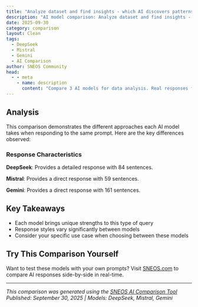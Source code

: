 ```yaml
---
title: "Analyze dataset and find insights - which AI discovers patterns best?"
description: "AI model comparison: Analyze dataset and find insights - which AI discovers patterns best?..."
date: 2025-09-30
category: comparison
layout: Clean
tags:
  - DeepSeek
  - Mistral
  - Gemini
  - AI Comparison
author: SNEOS Community
head:
  - - meta
    - name: description
      content: "Compare 3 AI models for data analysis. Real responses from DeepSeek, Mistral, Gemini with detailed analysis."
---
```


<ChatComparison
  title="Analyze dataset and find insights - which AI discovers patterns best?"
  prompt="Analyze dataset and find insights - which AI discovers patterns best?"
  :responses='{"DeepSeek": "Of course. This is a fascinating question that gets to the heart of modern data science. The \u0022best\u0022 AI for discovering patterns isn\u0027t a single tool; it\u0027s a toolbox where you select the right tool for the job.\n\nLet\u0027s break this down into a structured analysis. I\u0027ll first outline a general framework for analyzing any dataset, and then apply it to the core question of which AI/ML techniques excel at finding different types of patterns.\n\n### A Framework for Dataset Analysis \u0026 Insight Discovery\n\nBefore any AI model is chosen, a human must guide the process. Here is the workflow:\n\n1. **Define the Objective:** What is the business or research question? (e.g., \u0022Increase customer retention,\u0022 \u0022Predict machine failure,\u0022 \u0022Identify fraudulent transactions\u0022).\n2. **Data Understanding \u0026 Preparation:**\n * **Load \u0026 Explore:** Use descriptive statistics (\u0060df.describe()\u0060, \u0060df.info()\u0060 in Python) to understand the shape, size, and basic properties of the data.\n * **Handle Missing Values \u0026 Outliers:** Decide on strategies (imputation, removal).\n * **Perform EDA (Exploratory Data Analysis):** This is a critical, often human-led, step to find *initial* patterns using visualizations (histograms, scatter plots, correlation matrices).\n3. **Feature Engineering:** Create new features from existing ones to help the AI models find more complex patterns (e.g., creating \u0022age from date of birth\u0022).\n4. **Model Selection \u0026 Training:** This is where we choose the \u0022AI\u0022 based on the patterns we suspect exist. **This is the core of your question.**\n5. **Evaluation \u0026 Interpretation:** Use metrics (accuracy, precision, F1-score, RMSE) to evaluate performance. The most *actionable* insights often come from interpreting *why* a model made a certain decision.\n\n---\n\n### Which \u0022AI\u0022 Discovers Which Patterns Best?\n\nHere is a breakdown of popular AI/ML techniques and the specific types of patterns they are best suited to discover.\n\n#### 1. For Clear, Linear Relationships \u0026 Variable Importance\n\n* **Best AI:** **Linear \u0026 Logistic Regression**\n* **Patterns it Finds Best:**\n * **The \u0022How Much\u0022 Pattern:** How does a unit change in variable X affect variable Y? (e.g., \u0022For every $1,000 spent on marketing, sales increase by 50 units.\u0022).\n * **The \u0022Which Factor Matters Most\u0022 Pattern:** It provides coefficients that rank the importance of each input feature.\n* **Insight Example:** \u0022Our analysis shows that \u0060Customer Support Calls\u0060 has a strong *negative* coefficient on \u0060Churn Probability\u0060, meaning improving support is crucial for retention.\u0022\n\n#### 2. For Complex, Non-Linear \u0026 Interaction Patterns\n\n* **Best AI:** **Tree-Based Models (Random Forest, Gradient Boosting Machines like XGBoost)**\n* **Patterns it Finds Best:**\n * **Hierarchical Decision Patterns:** A series of \u0022if-then-else\u0022 rules (e.g., \u0022IF \u0060Age\u0060 \u003C 30 AND \u0060Num_Products\u0060 = 1 THEN high churn risk\u0022).\n * **Feature Interactions:** They excel at finding how combinations of features affect the outcome, which linear models miss.\n * **Robustness to Irrelevant Features:** They are good at ignoring variables that don\u0027t contribute to the pattern.\n* **Insight Example:** \u0022The XGBoost model revealed that the combination of \u0060High Credit Utilization\u0060 and \u0060Recent Credit Inquiries\u0060 is a much stronger predictor of default than either factor alone.\u0022\n\n#### 3. For Finding \u0022Natural\u0022 Groupings (Unlabeled Data)\n\n* **Best AI:** **Clustering Algorithms (K-Means, DBSCAN, Hierarchical)**\n* **Patterns it Finds Best:**\n * **Customer Segmentation:** Grouping customers based on purchasing behavior, demographics, etc., without pre-defined labels.\n * **Anomaly Detection:** DBSCAN is particularly good at finding outliers that don\u0027t belong to any group.\n* **Insight Example:** \u0022K-Means clustering identified 5 distinct customer segments: \u0027Budget Shoppers,\u0027 \u0027Premium Loyalists,\u0027 \u0027Occasional Big Spenders,\u0027 etc. We can now create targeted marketing campaigns for each.\u0022\n\n#### 4. For Sequential \u0026 Time-Based Patterns\n\n* **Best AI:** **Time Series Models (ARIMA, Prophet) and RNNs (LSTMs)**\n* **Patterns it Finds Best:**\n * **Trends \u0026 Seasonality:** Identifying long-term growth/decline and recurring patterns (e.g., weekly, yearly cycles).\n * **Forecasting:** Predicting future values based on past patterns.\n* **Insight Example:** \u0022The LSTM model accurately forecasts daily energy demand, capturing the weekly pattern (lower on weekends) and the daily peak in the evening, allowing for optimized grid management.\u0022\n\n#### 5. For High-Dimensional, \u0022Deep\u0022 Patterns (Images, Text, Sound)\n\n* **Best AI:** **Deep Learning (Convolutional Neural Networks, Transformers)**\n* **Patterns it Finds Best:**\n * **Image Recognition:** Finding edges, shapes, and objects in pixels.\n * **Natural Language Processing (NLP):** Understanding sentiment, topic modeling, and language translation by finding patterns in word sequences.\n* **Insight Example (NLP):** \u0022Using a Transformer model for sentiment analysis on customer reviews, we discovered that mentions of \u0027battery life\u0027 are overwhelmingly negative, pinpointing a critical product issue.\u0022\n\n#### 6. For Association \u0026 \u0022Market Basket\u0022 Patterns\n\n* **Best AI:** **Association Rule Learning (Apriori Algorithm)**\n* **Patterns it Finds Best:**\n * **\u0022People who bought X also bought Y\u0022:** Ideal for recommendation engines and understanding product affinities.\n* **Insight Example:** \u0022The Apriori algorithm found a strong association between buying \u0060grills\u0060 and \u0060specific charcoal brands\u0060 in the same transaction, suggesting a targeted cross-promotion.\u0022\n\n---\n\n### Summary Table: Your AI Pattern-Finding Toolkit\n\n| AI / ML Technique | Primary Strength (Pattern Type) | Best For Data Type | Example Insight |\n| -------------------------- | ------------------------------------------------------------- | --------------------------------------- | ------------------------------------------------------------------ |\n| **Linear/Logistic Regression** | Linear relationships, variable importance | Tabular, Numerical \u0026 Categorical | \u0022Price is the most significant driver of sales volume.\u0022 |\n| **Random Forest / XGBoost** | Complex non-linear relationships, interaction effects | Tabular, Mixed Types | \u0022Young users with high app engagement are the most likely to subscribe.\u0022 |\n| **K-Means Clustering** | Finding natural groupings (segments) | Tabular, Numerical | \u0022We have three core customer personas.\u0022 |\n| **DBSCAN** | Finding outliers and clusters of arbitrary shape | Tabular, Spatial | \u0022These 15 transactions are clear outliers from all normal activity.\u0022 |\n| **LSTM (Deep Learning)** | Time-based sequences, long-term dependencies | Time Series, Text, Sequences | \u0022Based on the last 60 days of sales, we predict a Q4 surge.\u0022 |\n| **CNN (Deep Learning)** | Spatial patterns in grid-like data | Images, Video | \u0022The MRI scan shows a pattern consistent with a benign tumor.\u0022 |\n| **Apriori Algorithm** | Association rules (\u0022if-then\u0022) | Transactional Data | \u0022Customers who buy pasta are 70% likely to also buy tomato sauce.\u0022 |\n\n### Conclusion: There is No Single \u0022Best\u0022 AI\n\nThe most powerful insights often come from a **layered approach**:\n\n1. Start with **human-led EDA** to form hypotheses.\n2. Use a **simple model (like Linear Regression)** to establish a baseline and understand clear relationships.\n3. Apply a **powerful, complex model (like XGBoost)** to capture non-linear patterns and interactions you might have missed.\n4. Use **clustering** to see if there are hidden segments within your data.\n5. **Interpret the results** of the best-performing model to translate the \u0022black box\u0022 patterns into actionable business insights.\n\n**The best pattern-discovery AI is the one that is most aligned with your specific data structure and business question.** The true \u0022AI\u0022 is the data scientist who knows which tool to pick from the toolbox.\n\n***To give you a more specific and powerful analysis, please provide a sample of your dataset.*** I can then demonstrate this framework in action.", "Mistral": "Analyzing datasets and discovering patterns is a task that can be effectively handled by various AI techniques and models. The choice of which AI method to use depends on the nature of the dataset, the specific goals of the analysis, and the types of patterns you are looking to uncover. Here are some key AI techniques and models that are commonly used for pattern discovery:\n\n### 1. **Machine Learning Algorithms**\n - **Supervised Learning:**\n - **Regression:** For predicting continuous outcomes.\n - **Classification:** For categorizing data into predefined classes.\n - **Unsupervised Learning:**\n - **Clustering:** For grouping similar data points (e.g., K-means, DBSCAN).\n - **Dimensionality Reduction:** For reducing the number of random variables under consideration (e.g., PCA, t-SNE).\n - **Semi-Supervised Learning:**\n - Combines a small amount of labeled data with a large amount of unlabeled data.\n\n### 2. **Deep Learning Models**\n - **Convolutional Neural Networks (CNNs):**\n - Effective for image data and spatial hierarchies.\n - **Recurrent Neural Networks (RNNs):**\n - Useful for sequential data like time series or text.\n - **Autoencoders:**\n - For learning efficient codings of input data, often used for dimensionality reduction or anomaly detection.\n - **Generative Adversarial Networks (GANs):**\n - For generating new data instances that resemble the training data.\n\n### 3. **Natural Language Processing (NLP)**\n - **Text Classification:**\n - For categorizing text into predefined classes.\n - **Sentiment Analysis:**\n - For determining the emotional tone behind words.\n - **Topic Modeling:**\n - For identifying the abstract \u0022topics\u0022 that occur in a collection of documents (e.g., LDA).\n\n### 4. **Reinforcement Learning**\n - Useful for decision-making processes and learning from interactions with an environment.\n\n### 5. **Statistical Methods**\n - **Hypothesis Testing:**\n - For making inferences about population parameters.\n - **Correlation Analysis:**\n - For understanding relationships between variables.\n\n### 6. **Time Series Analysis**\n - **ARIMA:**\n - For forecasting time series data.\n - **LSTM (Long Short-Term Memory):**\n - A type of RNN effective for time series data.\n\n### 7. **Anomaly Detection**\n - **Isolation Forest:**\n - For identifying anomalies in data.\n - **One-Class SVM:**\n - For detecting outliers in high-dimensional spaces.\n\n### 8. **Graph-Based Methods**\n - **Graph Neural Networks (GNNs):**\n - For analyzing data represented as graphs.\n - **Community Detection:**\n - For identifying clusters or communities within a graph.\n\n### Choosing the Right AI Method\n\n1. **Nature of the Data:**\n - **Structured Data:** Machine learning algorithms like regression, classification, and clustering.\n - **Unstructured Data:** NLP techniques for text data, CNNs for image data.\n - **Time Series Data:** ARIMA, LSTM.\n - **Graph Data:** GNNs, community detection.\n\n2. **Specific Goals:**\n - **Prediction:** Supervised learning models.\n - **Pattern Discovery:** Unsupervised learning models.\n - **Anomaly Detection:** Isolation Forest, One-Class SVM.\n\n3. **Complexity and Size of Data:**\n - **Small Datasets:** Traditional machine learning algorithms.\n - **Large Datasets:** Deep learning models.\n\n### Tools and Frameworks\n\n- **Python Libraries:**\n - **Scikit-Learn:** For traditional machine learning.\n - **TensorFlow/Keras:** For deep learning.\n - **PyTorch:** For deep learning.\n - **NLTK/Spacy:** For NLP.\n - **Pandas/NumPy:** For data manipulation and analysis.\n\n- **Platforms:**\n - **Jupyter Notebooks:** For interactive data analysis.\n - **Google Colab:** For cloud-based data analysis.\n\n### Conclusion\n\nThe best AI method for discovering patterns in a dataset depends on the specific characteristics of the data and the goals of the analysis. Often, a combination of methods and models is used to gain comprehensive insights. It\u0027s also beneficial to use visualization tools to interpret the results and communicate findings effectively.", "Gemini": "Okay, let\u0027s break down how to analyze a dataset, find insights, and compare different AI models for discovering patterns. This is a broad topic, so I\u0027ll provide a framework and then delve into specific AI techniques and considerations.\n\n**I. Framework for Dataset Analysis and Insight Discovery**\n\n1. **Define the Goal:** What are you trying to learn from the data? Examples:\n * **Prediction:** Predicting customer churn, sales forecasts, disease diagnosis.\n * **Classification:** Categorizing emails as spam or not spam, identifying customer segments.\n * **Anomaly Detection:** Finding fraudulent transactions, identifying unusual network activity.\n * **Understanding Relationships:** Discovering which factors influence customer satisfaction, identifying correlations between gene expression and disease.\n * **Recommendation:** Suggesting products to users, recommending relevant articles.\n * **Clustering:** Grouping similar users, items or data points together.\n\n2. **Data Understanding \u0026 Preparation:**\n\n * **Data Collection:** Ensure you have the data in a usable format (CSV, database, JSON, etc.).\n * **Data Exploration (EDA - Exploratory Data Analysis):**\n * **Summary Statistics:** Calculate mean, median, standard deviation, min, max, quantiles for numerical features.\n * **Data Visualization:** Create histograms, scatter plots, box plots, heatmaps to understand distributions, relationships, and outliers.\n * **Missing Values:** Identify and handle missing data (imputation, removal).\n * **Data Types:** Verify data types are correct (numeric, categorical, date/time).\n * **Outlier Detection:** Identify and handle outliers (removal, transformation).\n * **Feature Engineering:** Create new features from existing ones that might be more informative (e.g., create \u0022age\u0022 from \u0022date of birth\u0022).\n\n * **Data Cleaning:**\n * Remove duplicates.\n * Correct inconsistencies.\n * Handle invalid values.\n\n * **Data Transformation:**\n * **Scaling/Normalization:** Scale numerical features to a common range (e.g., 0-1 or standard scaling) to prevent features with larger values from dominating models.\n * **Encoding Categorical Variables:** Convert categorical features (e.g., \u0022color\u0022) into numerical representations (e.g., one-hot encoding or label encoding).\n * **Dimensionality Reduction:** Reduce the number of features (e.g., using PCA or feature selection) to simplify the model and prevent overfitting.\n\n3. **Model Selection:** Choose the appropriate AI/ML model(s) based on the goal, data type, and expected complexity of the patterns. This is where the specific AI techniques come into play (see Section II).\n\n4. **Model Training:** Train the chosen model(s) on the prepared data. This often involves splitting the data into training, validation, and testing sets.\n\n5. **Model Evaluation:** Evaluate the performance of the model(s) using appropriate metrics (see Section III).\n\n6. **Interpretation \u0026 Insight Discovery:**\n * **Feature Importance:** Identify which features are most influential in the model\u0027s predictions.\n * **Rule Extraction:** For some models (e.g., decision trees), you can extract explicit rules that explain the relationships in the data.\n * **Visualization:** Visualize the model\u0027s predictions and how they relate to the input features.\n * **Domain Expertise:** Combine the model\u0027s findings with your knowledge of the domain to derive meaningful insights.\n\n7. **Deployment \u0026 Monitoring:** If the model is intended for real-world use, deploy it and monitor its performance over time. Retrain the model periodically as new data becomes available.\n\n**II. AI Techniques for Pattern Discovery (and their Strengths/Weaknesses)**\n\nHere\u0027s a breakdown of common AI/ML models and their suitability for different pattern discovery tasks:\n\n* **Regression Models (Linear Regression, Logistic Regression, Polynomial Regression):**\n\n * **Use Cases:** Predicting continuous values (e.g., sales, temperature) or binary outcomes (e.g., churn, conversion).\n * **Strengths:** Simple to understand and implement, computationally efficient, can provide insights into the relationships between features and the target variable.\n * **Weaknesses:** May not capture complex non-linear relationships, sensitive to outliers, can be affected by multicollinearity (correlation between features).\n * **Pattern Discovery:** Identifies linear (or linearized) relationships and the strength of each feature\u0027s influence on the target variable. Logistic Regression reveals probabilities.\n\n* **Decision Trees and Random Forests:**\n\n * **Use Cases:** Classification and regression tasks.\n * **Strengths:** Easy to interpret (especially decision trees), can handle both numerical and categorical data, robust to outliers, can capture non-linear relationships.\n * **Weaknesses:** Decision trees can overfit the data, random forests can be computationally expensive.\n * **Pattern Discovery:** Decision trees explicitly define rules based on feature values that lead to different outcomes. Feature importance can be calculated. Random Forests provide a more robust and generalizable measure of feature importance.\n\n* **Support Vector Machines (SVMs):**\n\n * **Use Cases:** Classification and regression tasks, especially effective in high-dimensional spaces.\n * **Strengths:** Effective in high-dimensional spaces, can capture non-linear relationships using kernel functions, robust to outliers.\n * **Weaknesses:** Can be computationally expensive, difficult to interpret.\n * **Pattern Discovery:** SVMs find optimal boundaries between classes. While less directly interpretable than decision trees, feature importance can be estimated.\n\n* **Neural Networks (Deep Learning):**\n\n * **Use Cases:** Image recognition, natural language processing, speech recognition, time series analysis, complex prediction tasks.\n * **Strengths:** Can learn highly complex patterns, achieve state-of-the-art performance in many tasks.\n * **Weaknesses:** Require large amounts of data, computationally expensive, difficult to interpret (black box).\n * **Pattern Discovery:** Neural networks learn complex hierarchical representations of the data. While understanding the exact patterns learned can be challenging, techniques like attention mechanisms and layer-wise relevance propagation (LRP) can provide some insight.\n\n* **Clustering Algorithms (K-Means, Hierarchical Clustering, DBSCAN):**\n\n * **Use Cases:** Customer segmentation, anomaly detection, image segmentation.\n * **Strengths:** Unsupervised learning (no target variable required), can identify groups of similar data points.\n * **Weaknesses:** K-Means requires specifying the number of clusters, sensitive to outliers, DBSCAN can be sensitive to parameter selection.\n * **Pattern Discovery:** Identifies groups of data points that are similar based on their feature values. Analysis of the cluster characteristics reveals patterns within each group.\n\n* **Association Rule Mining (Apriori, Eclat):**\n\n * **Use Cases:** Market basket analysis, recommendation systems.\n * **Strengths:** Identifies associations between items or events.\n * **Weaknesses:** Can generate a large number of rules, requires careful filtering.\n * **Pattern Discovery:** Finds relationships like \u0022customers who buy X also tend to buy Y.\u0022\n\n* **Bayesian Networks:**\n\n * **Use Cases:** Risk analysis, medical diagnosis, causal inference.\n * **Strengths:** Represents probabilistic relationships between variables, can handle uncertainty.\n * **Weaknesses:** Can be computationally expensive, requires careful selection of the network structure.\n * **Pattern Discovery:** Represents dependencies between variables as a directed graph, allowing for reasoning about cause and effect.\n\n* **Time Series Analysis (ARIMA, Prophet, LSTM):**\n\n * **Use Cases:** Forecasting future values based on past data (stock prices, weather patterns, sales figures).\n * **Strengths:** Specifically designed for time-dependent data, can capture trends, seasonality, and cycles.\n * **Weaknesses:** Can be complex to implement and tune, require sufficient historical data.\n * **Pattern Discovery:** Identifies trends, seasonality, and other patterns in time series data, allowing for accurate forecasting.\n\n**III. Model Evaluation Metrics**\n\nThe right metrics to use depend on the type of problem you\u0027re solving:\n\n* **Regression:**\n * Mean Squared Error (MSE)\n * Root Mean Squared Error (RMSE)\n * Mean Absolute Error (MAE)\n * R-squared\n\n* **Classification:**\n * Accuracy\n * Precision\n * Recall\n * F1-score\n * AUC-ROC (Area Under the Receiver Operating Characteristic curve)\n\n* **Clustering:**\n * Silhouette Score\n * Davies-Bouldin Index\n * Calinski-Harabasz Index\n\n* **Time Series:**\n * Mean Absolute Percentage Error (MAPE)\n * Root Mean Squared Error (RMSE)\n\n**IV. Choosing the \u0022Best\u0022 AI Model**\n\nThere\u0027s no single \u0022best\u0022 AI model. The ideal choice depends on:\n\n* **The nature of the data:** Is it numerical, categorical, time-series, image data, text data?\n* **The goal of the analysis:** Prediction, classification, clustering, anomaly detection, etc.\n* **The complexity of the relationships in the data:** Are the relationships linear or non-linear?\n* **The interpretability requirements:** Do you need to understand *why* the model is making its predictions?\n* **The available computational resources:** Some models are more computationally expensive than others.\n* **The amount of available data:** Deep learning models require a large amount of data to train effectively.\n\n**General Guidelines:**\n\n* **Start Simple:** Begin with simpler models like linear regression, logistic regression, or decision trees. If these models perform well, there\u0027s no need to use a more complex model.\n* **Experiment:** Try multiple models and compare their performance using appropriate evaluation metrics.\n* **Consider Ensembles:** Ensemble methods (e.g., random forests, gradient boosting) often outperform single models.\n* **Regularization:** Use regularization techniques (e.g., L1 or L2 regularization) to prevent overfitting.\n* **Cross-Validation:** Use cross-validation to estimate the generalization performance of the model.\n* **Feature Selection/Engineering:** Spend time on feature engineering, as this can significantly improve model performance.\n* **Domain Knowledge:** Incorporate domain knowledge into the model selection and interpretation process.\n\n**V. Example Scenarios**\n\n* **Customer Churn Prediction:** You have data on customer demographics, usage patterns, and billing information.\n * **Possible Models:** Logistic Regression, Random Forest, Gradient Boosting Machines (e.g., XGBoost, LightGBM)\n * **Insights:** Identify the factors that are most strongly associated with churn (e.g., contract length, customer service interactions).\n\n* **Fraud Detection:** You have data on credit card transactions.\n * **Possible Models:** Anomaly detection techniques (e.g., Isolation Forest, One-Class SVM), classification models (e.g., Random Forest, Gradient Boosting), neural networks.\n * **Insights:** Identify unusual transaction patterns that are indicative of fraud.\n\n* **Product Recommendation:** You have data on customer purchase history and product attributes.\n * **Possible Models:** Collaborative filtering (e.g., matrix factorization), content-based filtering, association rule mining, deep learning.\n * **Insights:** Recommend products that are likely to be of interest to the customer based on their past purchases or the similarity of products.\n\n**VI. Tools and Libraries**\n\n* **Python:**\n * **Scikit-learn:** A comprehensive library for machine learning algorithms.\n * **Pandas:** For data manipulation and analysis.\n * **NumPy:** For numerical computing.\n * **Matplotlib/Seaborn:** For data visualization.\n * **TensorFlow/Keras/PyTorch:** For deep learning.\n * **Statsmodels:** For statistical modeling.\n* **R:**\n * **caret:** A comprehensive package for machine learning.\n * **tidyverse:** A collection of packages for data manipulation and visualization.\n\n**VII. How to Compare Models**\n\n1. **Establish a Baseline:** Start with a simple model as a baseline.\n2. **Use Appropriate Evaluation Metrics:** Select metrics that are relevant to the problem.\n3. **Cross-Validation:** Use cross-validation to get a robust estimate of model performance.\n4. **Statistical Significance Tests:** Use statistical significance tests (e.g., t-tests, ANOVA) to determine whether the difference in performance between two models is statistically significant.\n5. **Consider Interpretability:** If interpretability is important, choose a model that is easier to understand.\n\n**In summary, finding patterns in data is an iterative process that involves understanding the data, selecting appropriate models, evaluating their performance, and interpreting the results. There\u0027s no one-size-fits-all solution, so it\u0027s important to experiment with different models and techniques to find the best approach for a given problem.**\n"}' 
  published-date="12:26"
/>

## Analysis

This comparison demonstrates the different approaches each AI model takes when responding to the same prompt. Here are the key differences observed:

### Response Characteristics

**DeepSeek**: Provides a detailed response with 84 sentences. 

**Mistral**: Provides a direct response with 59 sentences. 

**Gemini**: Provides a direct response with 161 sentences. 

## Key Takeaways

- Each model brings unique strengths to this type of query
- Response styles vary significantly between models
- Consider your specific use case when choosing between these models

## Try This Comparison Yourself

Want to test these models with your own prompts? Visit [SNEOS.com](https://sneos.com) to compare AI responses side-by-side in real-time.

---

*This comparison was generated using the [SNEOS AI Comparison Tool](https://sneos.com)*
*Published: September 30, 2025 | Models: DeepSeek, Mistral, Gemini*
